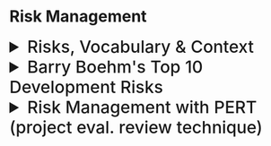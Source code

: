 # Risk Management

<details>
<summary style="font-size: 30px; font-weight: 500; cursor: pointer;"> 
Risks, Vocabulary & Context
</summary>

### Definition of Risk and Risk Management

- **Risk**: The chance of exposure to the adverse consequences of future events. (PRINCE2)
- **Risk Management**: The process of identifying, analyzing, planning, and monitoring uncertain events that may affect the project’s objectives. (PM-BOK)
- Risks can be categorized by their nature, origin, or potential impact, Risks relate to *Possible Future Problems* not current ones.
- They often have a potential cause and one or more effects. For example, if a developer leaves *(Risk)*, a task may be delayed.

*On a positive note:*
- Effective risk management can also uncover potential opportunities, such as a task being less difficult than anticipated, which can be capitalized on.

### The Risk Management Process

1. **Risk Identification**: Determining what the risks to a project are.
2. **Risk Analysis**: Assessing which risks are particularly serious.
3. **Risk Planning**: Deciding on how to address the risks.
4. **Risk Monitoring**: Checking if the risk planning has been effective.

### Additional Concepts

- **PERT (Program Evaluation Review Technique)**: A technique that highlights risk and critical paths.
- **Critical Chains**: A focus on resource constraints and scheduling.

---

**PART 6 In Step Wise** Software Project MGMT process

## Categories of Risk:

*All of these Categories are related to each-other somehow*

**Actors:** All those involved; Devs, Users, Managers *E.G:  a risk could be that high staff turnover leads to information of importance to the project being lost.*

**Technology:** Stack used, and Deliverables produced with Stack *E.G: We used a shitty stack for our Huge Heavy Traffic API that doesn't scale !!!*

**Structure:** Management Procedures; Lack of Communication or Organization, Team Structure, Project Structure.

**Tasks:** Work Carried out; Usually under-estimate of Effort for the Work that needs carrying-out leading to issues.

---

## Risk Framework (Dealing with Risk)

1. **Risk Identification**
   - What risks might impact the project?
   
2. **Risk Analysis and Prioritization**
   - Determining the severity and impact of each risk.
   
3. **Risk Planning**
   - Strategies and actions to mitigate the identified risks.
   
4. **Risk Monitoring**
   - Ongoing assessment of risk status and plan effectiveness.

## Risk Identification Approaches:

- **Use of Checklists**
  - Employing checklists based on historical data from past projects.

- **Brainstorming**
  - Engaging knowledgeable stakeholders to discuss and record potential risks.

- **Causal Mapping**
  - Charting out cause and effect to anticipate risk chains.

---

## Risk Analysis and Prioritization:

Risk Exposure (RE) = (potential damage **$**) * (Probability **0 to 1** float)

EX: Half a million in damages due to a flood, with a 0.01 chance of happening (1/100th)

**RE** = 0.5 * 0.01 = $5000 *Rough Insurance Premium for this for ex.*

### Managers are Happy with Ranges of Risk, rather than figures:

![Ch4_img](./static/SPM_72.png)

![Ch4_img](./static/SPM_73.png)

### Risk Tables Are Used, and a Risk Value is Assigned, also view Risk Matrix Below

- Ultimate purpose of Risk Score is to Quantify how Risky a Risk is

![Ch4_img](./static/SPM_74.png)

## Probability Impact Matrix:

![Ch4_img](./static/SPM_75.png)

**Above Tolarence Line**: Risks that appear within this zone have a degree of seriousness that calls for particular attention.

---

# Risk Reduction Leverage Notes

## Understanding Risk Reduction Leverage (RRL)

Risk Reduction Leverage is a concept used to assess the cost-effectiveness of actions taken to mitigate risks.

### Example 1: Insurance Premium and Fire Alarm

- An insurance company offers to lower the fire insurance premium from $2,000 to $1,000 if a fire alarm system is installed.
- The cost of installing the fire alarm is $500.
- The insured customer would save $1,000 annually by making a one-time investment of $500.
- This is a practical example of risk reduction where the benefits clearly outweigh the costs.

### Example 2: Calculating Risk Exposure

- Before taking a risk reduction action, the "risk exposure" can be estimated as a financial value.
- **Risk Exposure Before (RE_before)**: For instance, there's a 1% chance of a fire causing $200,000 in damage.
- **Risk Exposure After (RE_after)**: After the installation of a fire alarm worth $500, the probability of fire damage reduces to 0.5%.

### Formula for Risk Reduction Leverage

```plaintext
RRL = (RE_before - RE_after) / Cost of risk reduction
```

### Application of RRL Formula

- Using the provided example:
  
  ```plaintext
  RE_before = 1% of $200,000 = $2,000
  RE_after = 0.5% of $200,000 = $1,000
  Cost of Risk Reduction = $500
  
  RRL = ($2,000 - $1,000) / $500
  RRL = $1,000 / $500
  RRL = 2
  ```
  
- Since the RRL is greater than **1.00**, it indicates that the risk reduction action *(installing a fire alarm in this case)* is cost-effective and worth implementing.

### RRL (Risk Reduction Leverage) Extra:

- Not all risk reduction actions are financially justifiable.
- We calculate RRL to determine whether the potential reduction in risk exposure justifies the cost.
- When the RRL is greater than 1, it means the reduction in risk exposure is greater than the cost of the risk reduction measure, making it a worthwhile investment.

</details>

<details>
<summary style="font-size: 30px; font-weight: 500; cursor: pointer;"> 
Barry Boehm's Top 10 Development Risks
</summary>

---

---

# Boehm’s Top 10 Development Risks and Reduction Techniques

## Risks and Corresponding Risk Reduction Techniques:

1. **Personnel Shortfalls**
   - **Techniques**: Staffing with top talent, job matching, team building, training and career development, early scheduling of key personnel.

2. **Unrealistic Time and Cost Estimates**
   - **Techniques**: Using multiple estimation techniques, design to cost, incremental development, recording and analyzing past projects, standardizing methods.

3. **Developing the Wrong Software Functions**
   - **Techniques**: Enhanced software evaluation, formal specification methods, user surveys, prototyping, creating early user manuals.

4. **Developing the Wrong User Interface**
   - **Techniques**: Prototyping, task analysis, user involvement.

5. **Gold Plating**
   - **Techniques**: Requirements scrubbing, prototyping, designing to cost.

6. **Late Changes to Requirements**
   - **Techniques**: Implementing change control, incremental development.

7. **Shortfalls in Externally Supplied Components**
   - **Techniques**: Benchmarking, inspections, formal specifications, contractual agreements, quality controls.

8. **Shortfalls in Externally Performed Tasks**
   - **Techniques**: Quality assurance procedures, competitive design, etc.

9. **Real-Time Performance Problems**
   - **Techniques**: Simulation, prototyping, tuning.

10. **Development Technically Too Difficult**
    - **Techniques**: Technical analysis, cost-benefit analysis, prototyping, training.

</details>

<details>
<summary style="font-size: 30px; font-weight: 500; cursor: pointer;"> 
Risk Management with PERT (project eval. review technique)
</summary>

* Project Evaluation Review Technique or PERT is used to identify the time it takes to finish a particular task or activity.

![Ch4_img](./static/SPM_76.png)

## Likelihood of Meeting Targets: (Steps Below)

- Calculate Standard Deviation of each project **(s)**
- Calculate Z Values for each event with date **(Z)**
   - Z is equivalent to number of STD DEV between Task Expected & Target Times
- Convert Z Values to Probabilities

### Explained with a Chain of Activites

![Ch4_img](./static/SPM_77.png)

Calculating Expected Time & Standard Deviation

**What would be the expected duration of the chain A + B + C?** = 48.65
- Ans: 12.66 + 10.33 + 25.66 = 48.65

**What would be the standard deviation for A + B+ C?** = 3.32
- Ans: square root of (1^2 + 1^2 + 3^2) = 3.32 
   - *(All **s** values squared than added, than rooted by 2)*

![Ch4_img](./static/SPM_78.png)

![Ch4_img](./static/SPM_79.png)

Advantages of PERT:
- PERT focuses attention on the uncertainty of forecasting
- Can be used to calculate the STD for each activity and rank them according to degree of risk.
- Using Expected Times and Standard Deviations, we can get a Probablistic estimate of Likelihood, this gives us a more realistic Idea.

</details>